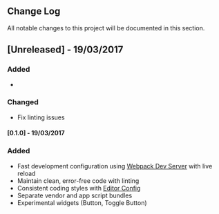 ## Change Log
All notable changes to this project will be documented in this section.

## [Unreleased] - 19/03/2017
### Added
- 

### Changed
- Fix linting issues

#### [0.1.0] - 19/03/2017
### Added
- Fast development configuration using [Webpack Dev Server](https://github.com/webpack/webpack-dev-server) with live reload
- Maintain clean, error-free code with linting
- Consistent coding styles with [Editor Config](http://editorconfig.org)
- Separate vendor and app script bundles
- Experimental widgets (Button, Toggle Button)